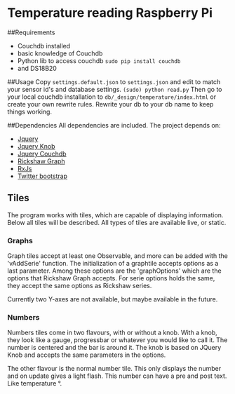 # Temperature reading Raspberry Pi
##Requirements
 * Couchdb installed
 * basic knowledge of Couchdb
 * Python lib to access couchdb `sudo pip install couchdb`
 * and DS18B20

##Usage
 Copy `settings.default.json` to `settings.json` and edit to match your sensor id's and database settings.
 `(sudo) python read.py`
 Then go to your local couchdb installation to `db/_design/temperature/index.html` or create your own rewrite rules. Rewrite your db to your db name to keep things working.

##Dependencies
All dependencies are included. The project depends on:
 * [Jquery](https://github.com/jquery/jquery)
 * [Jquery Knob](https://github.com/aterrien/jQuery-Knob)
 * [Jquery Couchdb](https://github.com/apache/couchdb/blob/635022b27cf72efe82bc30f56393070f2b842615/share/www/script/jquery.couch.js)
 * [Rickshaw Graph](https://github.com/shutterstock/rickshaw)
 * [RxJs](https://github.com/Reactive-Extensions/RxJS)
 * [Twitter bootstrap](https://github.com/twbs/bootstrap)

## Tiles
The program works with tiles, which are capable of displaying information. Below all tiles will be described. All types of tiles are available live, or static.
### Graphs
Graph tiles accept at least one Observable, and more can be added with the 'vAddSerie' function. The initialization of a graphtile accepts options as a last parameter. Among these options are the 'graphOptions' which are the options that Rickshaw Graph accepts. For serie options holds the same, they accept the same options as Rickshaw series.

Currently two Y-axes are not available, but maybe available in the future.

### Numbers
Numbers tiles come in two flavours, with or without a knob. With a knob, they look like a gauge, progressbar or whatever you would like to call it. The number is centered and the bar is around it. The knob is based on JQuery Knob and accepts the same parameters in the options. 

The other flavour is the normal number tile. This only displays the number and on update gives a light flash. This number can have a pre and post text. Like temperature &deg;.
